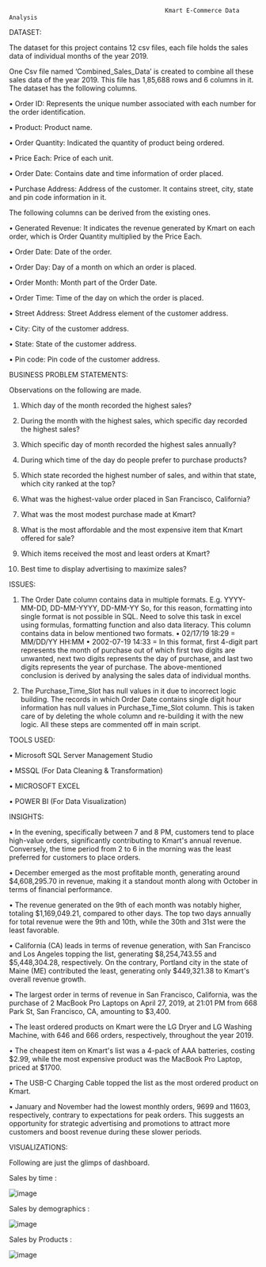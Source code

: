                                                 Kmart E-Commerce Data Analysis



DATASET:

The dataset for this project contains 12 csv files, each file holds the sales data of individual months of the year 2019.

One Csv file named ‘Combined_Sales_Data’ is created to combine all these sales data of the year 2019. This file has 1,85,688 rows and 6 columns in it.
The dataset has the following columns.

• Order ID: Represents the unique number associated with each number for the order identification.

• Product: Product name.

• Order Quantity: Indicated the quantity of product being ordered.

• Price Each: Price of each unit.

• Order Date: Contains date and time information of order placed.

• Purchase Address: Address of the customer. It contains street, city, state and pin code information in it.

The following columns can be derived from the existing ones.

• Generated Revenue: It indicates the revenue generated by Kmart on each order, which is Order Quantity multiplied by the Price Each.

• Order Date: Date of the order.

• Order Day: Day of a month on which an order is placed.

• Order Month: Month part of the Order Date.

• Order Time: Time of the day on which the order is placed.

• Street Address: Street Address element of the customer address.

• City: City of the customer address.

• State: State of the customer address.

• Pin code: Pin code of the customer address.


BUSINESS PROBLEM STATEMENTS:

Observations on the following are made.

1) Which day of the month recorded the highest sales?

2) During the month with the highest sales, which specific day recorded the highest sales?

3) Which specific day of month recorded the highest sales annually?

4) During which time of the day do people prefer to purchase products?

5) Which state recorded the highest number of sales, and within that state, which city ranked at the top?

6) What was the highest-value order placed in San Francisco, California?

7) What was the most modest purchase made at Kmart?

8) What is the most affordable and the most expensive item that Kmart offered for sale?

10) Which items received the most and least orders at Kmart?

11) Best time to display advertising to maximize sales?

ISSUES:

1) The Order Date column contains data in multiple formats. E.g. YYYY-MM-DD, DD-MM-YYYY, DD-MM-YY So, for this reason, formatting into single format is not possible in SQL. Need to solve this task in excel using formulas, formatting function and also data literacy. This column contains data in below mentioned two formats. • 02/17/19 18:29 = MM/DD/YY HH:MM • 2002-07-19 14:33 = In this format, first 4-digit part represents the month of purchase out of which first two digits are unwanted, next two digits represents the day of purchase, and last two digits represents the year of purchase. The above-mentioned conclusion is derived by analysing the sales data of individual months.

2) The Purchase_Time_Slot has null values in it due to incorrect logic building. The records in which Order Date contains single digit hour information has null values in Purchase_Time_Slot column. This is taken care of by deleting the whole column and re-building it with the new logic. All these steps are commented off in main script.


TOOLS USED:

• Microsoft SQL Server Management Studio

• MSSQL (For Data Cleaning & Transformation)

• MICROSOFT EXCEL

• POWER BI (For Data Visualization)


INSIGHTS:

• In the evening, specifically between 7 and 8 PM, customers tend to place high-value orders, significantly contributing to Kmart's annual revenue. Conversely, the time period from 2 to 6 in the morning was the least preferred for customers to place orders.

• December emerged as the most profitable month, generating around $4,608,295.70 in revenue, making it a standout month along with October in terms of financial performance.

• The revenue generated on the 9th of each month was notably higher, totaling $1,169,049.21, compared to other days. The top two days annually for total revenue were the 9th and 10th, while the 30th and 31st were the least favorable.

• California (CA) leads in terms of revenue generation, with San Francisco and Los Angeles topping the list, generating $8,254,743.55 and $5,448,304.28, respectively. On the contrary, Portland city in the state of Maine (ME) contributed the least, generating only $449,321.38 to Kmart's overall revenue growth.

• The largest order in terms of revenue in San Francisco, California, was the purchase of 2 MacBook Pro Laptops on April 27, 2019, at 21:01 PM from 668 Park St, San Francisco, CA, amounting to $3,400.

• The least ordered products on Kmart were the LG Dryer and LG Washing Machine, with 646 and 666 orders, respectively, throughout the year 2019.

• The cheapest item on Kmart's list was a 4-pack of AAA batteries, costing $2.99, while the most expensive product was the MacBook Pro Laptop, priced at $1700.

• The USB-C Charging Cable topped the list as the most ordered product on Kmart.

• January and November had the lowest monthly orders, 9699 and 11603, respectively, contrary to expectations for peak orders. This suggests an opportunity for strategic advertising and promotions to attract more customers and boost revenue during these slower periods.

VISUALIZATIONS:

Following are just the glimps of dashboard.

Sales by time :

![image](https://github.com/Jay-05022000/Kmart-E-commerce-Data-Analysis/assets/110780565/0eb1e26b-01b3-44b7-a22b-f80203c6a091)


Sales by demographics : 

![image](https://github.com/Jay-05022000/Kmart-E-commerce-Data-Analysis/assets/110780565/3cc0b818-8b38-4564-b742-2d0efdf3aeb9)


Sales by Products : 

![image](https://github.com/Jay-05022000/Kmart-E-commerce-Data-Analysis/assets/110780565/bb6caa6c-b5c2-45b7-8297-d64fce737f32)
